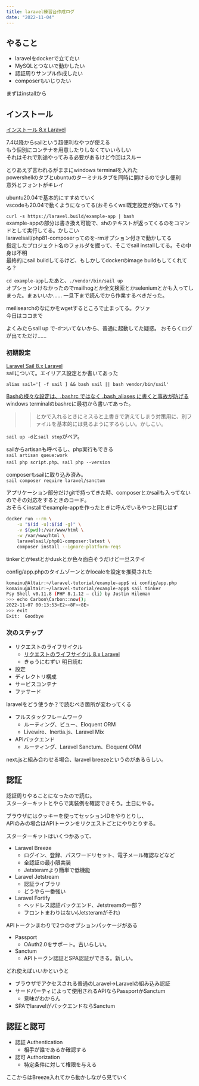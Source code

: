 ```yaml
---
title: laravel練習台作成ログ
date: "2022-11-04"
---
```


## やること

- laravelをdockerで立てたい
- MySQLとつないで動かしたい
- 認証周りサンプル作成したい
- composerもいじりたい

まずはinstallから

## インストール

[インストール 8.x Laravel](https://readouble.com/laravel/8.x/ja/installation.html)

7.4以降からsailという超便利なやつが使える  
もう個別にコンテナを用意したりしなくていいらしい  
それはそれで別途やってみる必要があるけど今回はスルー  

とりあえず言われるがままにwindows terminalを入れた  
powershellのタブとubuntuのターミナルタブを同時に開けるので少し便利  
意外とフォントがキレイ

ubuntu20.04で基本的にすすめていく  
vscodeも20.04で動くようになってる(おそらくwsl既定設定が効いてる？)

``curl -s https://laravel.build/example-app | bash``  
example-appの部分は書き換え可能で、shのテキストが返ってくるのをコマンドとして実行してる。かしこい  
laravelsail/php81-composerってのを-rmオプション付きで動かしてる  
指定したプロジェクト名のフォルダを掘って、そこでsail installしてる。その中身は不明  
最終的にsail buildしてるけど、もしかしてdockerのimage buildもしてくれてる？  

``cd example-app``したあと、``./vendor/bin/sail up``  
オプションつけなかったのでmailhogとか全文検索とかseleniumとかも入ってしまった。まぁいいか……
一旦下まで読んでから作業するべきだった。

meilisearchのなにかをwgetするところで止まってる。クソァ  
今日はココまで

よくみたらsail up で-dついてないから、普通に起動してた疑惑。
おそらくログが出てただけ……

### 初期設定

[Laravel Sail 8.x Laravel](https://readouble.com/laravel/8.x/ja/sail.html)  
sailについて。エイリアス設定とか書いてあった

``alias sail='[ -f sail ] && bash sail || bash vendor/bin/sail'``

[Bashの様々な設定は、.bashrc ではなく .bash_aliases に書くと事故が防げる](https://www.nemotos.net/?p=3529)  
windows terminalのbashrcに最初から書いてあった。  
>>とかで入れるときにミスると上書きで消えてしまう対策用に、別ファイルを基本的には見るようにするらしい。かしこい。

``sail up -d``と``sail stop``がペア。

sailからartisanも呼べるし、php実行もできる  
``sail artisan queue:work``  
``sail php script.php``、``sail php --version``  

composerもsailに取り込み済み。  
``sail composer require laravel/sanctum``

アプリケーション部分だけgitで持ってきた時、composerとかsailも入ってないのでその対応をするときのコード。  
おそらくinstallでexample-appを作ったときに呼んでいるやつと同じはず

```sh
docker run --rm \
    -u "$(id -u):$(id -g)" \
    -v $(pwd):/var/www/html \
    -w /var/www/html \
    laravelsail/php81-composer:latest \
    composer install --ignore-platform-reqs
```

tinkerとかtestとかduskとか色々面白そうだけど一旦ステイ

config/app.phpのタイムゾーンとかlocaleを設定を推奨された

```sh
komainu@Altair:~/laravel-tutorial/example-app$ vi config/app.php
komainu@Altair:~/laravel-tutorial/example-app$ sail tinker
Psy Shell v0.11.8 (PHP 8.1.12 — cli) by Justin Hileman
>>> echo Carbon\Carbon::now();
2022-11-07 00:13:53<E2><8F><8E>
>>> exit
Exit:  Goodbye
```

### 次のステップ

- リクエストのライフサイクル
  - [リクエストのライフサイクル 8.x Laravel](https://readouble.com/laravel/8.x/ja/lifecycle.html)
  - きゅうにむずい 明日読む
- 設定
- ディレクトリ構成
- サービスコンテナ
- ファサード

laravelをどう使うか？で読むべき箇所が変わってくる  

- フルスタックフレームワーク
  - ルーティング、ビュー、Eloquent ORM
  - Livewire、Inertia.js、Laravel Mix
- APIバックエンド
  - ルーティング、Laravel Sanctum、Eloquent ORM

next.jsと組み合わせる場合、laravel breezeというのがあるらしい。

## 認証

認証周りやることになったので読む。  
スターターキットとやらで実装例を確認できそう。土日にやる。  

ブラウザにはクッキーを使ってセッションIDをやりとりし、  
APIのみの場合はAPIトークンをリクエストごとにやりとりする。

スターターキットはいくつかあって、

- Laravel Breeze
  - ログイン、登録、パスワードリセット、電子メール確認などなど
  - 全認証の最小限実装
  - Jetsteramより簡単で低機能
- Laravel Jetstream
  - 認証ライブラリ
  - どうやら一番強い
- Laravel Fortify
  - ヘッドレス認証バックエンド、Jetstreamの一部？
  - フロントまわりはない(Jetsteramがそれ)

APIトークンまわりで2つのオプションパッケージがある

- Passport
  - OAuth2.0をサポート。古いらしい。
- Sanctum
  - APIトークン認証とSPA認証ができる。新しい。
  
どれ使えばいいかというと

- ブラウザでアクセスされる普通のLaravel→Laravelの組み込み認証
- サードパーティによって使用されるAPIならPassportかSanctum
  - 意味がわからん
- SPAでlaravelがバックエンドならSanctum

## 認証と認可

- 認証 Authentication
  - 相手が誰であるか確認する
- 認可 Authorization
  - 特定条件に対して権限を与える

ここからはBreeze入れてから動かしながら見ていく
